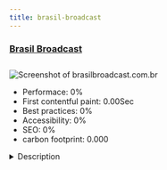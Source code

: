 ```yaml
---
title: brasil-broadcast
---
```


<div style="height: 3rem">
  <a href="http://www.brasilbroadcast.com.br/"><h3>Brasil Broadcast</h3></a>
</div>
<img loading="lazy" src="" alt="Screenshot of brasilbroadcast.com.br" />
<ul>
  <li>Performace: 0%</li>
  <li>
    First contentful paint:
    0.00Sec
  </li>
  <li>Best practices: 0%</li>
  <li>Accessibility: 0%</li>
  <li>SEO: 0%</li>
  <li>carbon footprint: 0.000</li>
</ul>
<details>
  <summary>Description</summary>
  <p>I created the Brazil Broadcast with the mission to supply the lack of the telecommunications market to provide a research channel for purchasing products and services for TV stations, radio stations, telephone companies, producers, churches and simple transmission projects and direct.The site was built from native Joomla following the initial project with the creation of categories, items and menus. After I took care of the look of the site and features instalanddo Helix + modules needed to facilitate the usability of the site. My biggest difficulty was finding a good topic for classifieds.</p>
</details>

